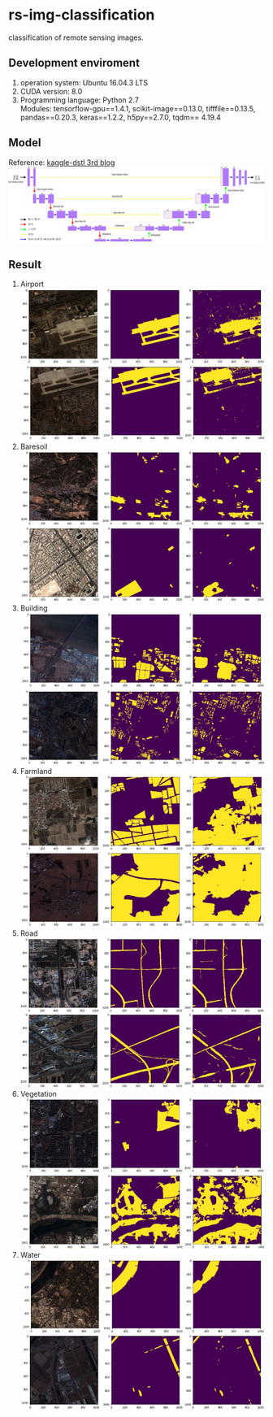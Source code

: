# rs-img-classification
classification of remote sensing images.</br>
## Development enviroment
1. operation system: Ubuntu 16.04.3 LTS</br>
2. CUDA version: 8.0</br>
3. Programming language: Python 2.7</br>
   Modules: tensorflow-gpu==1.4.1, scikit-image==0.13.0, tifffile==0.13.5,</br>
            pandas==0.20.3, keras==1.2.2, h5py==2.7.0, tqdm== 4.19.4</br>
## Model
Reference: [kaggle-dstl 3rd blog](http://blog.kaggle.com/2017/05/09/dstl-satellite-imagery-competition-3rd-place-winners-interview-vladimir-sergey/)</br>
![Model structure](screenshots/model.jpg)</br>
## Result
1. Airport
![airport238](screenshots/airport238.JPG)</br>
![airport238](screenshots/airport352.JPG)</br>
2. Baresoil
![baresoil542](screenshots/baresoil542.JPG)</br>
![baresoil7181](screenshots/baresoil7181.JPG)</br>
3. Building
![building1675](screenshots/build1675.JPG)</br>
![building6634](screenshots/build6634.JPG)</br>
4. Farmland
![farmland2833](screenshots/farmland2833.JPG)</br>
![farmland4662](screenshots/farmland4662.JPG)</br>
5. Road
![road1003](screenshots/road1003.JPG)</br>
![road4298](screenshots/road4298.JPG)</br>
6. Vegetation
![vegetation3882](screenshots/vegetation3882.JPG)</br>
![vegetation4799](screenshots/vegetation4799.JPG)</br>
7. Water
![water4627](screenshots/water4627.JPG)</br>
![water5375](screenshots/water5375.JPG)</br>
